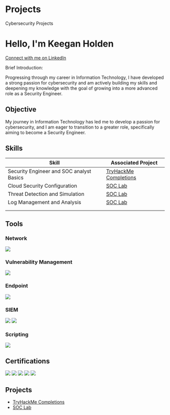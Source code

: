 # Projects
Cybersecurity Projects

# Hello, I'm Keegan Holden
<a href="https://www.linkedin.com/in/keegan-holden34" target="_blank">Connect with me on LinkedIn</a>


Brief Introduction:

Progressing through my career in Information Technology, I have developed a strong passion for cybersecurity and am actively building my skills and deepening my knowledge with the goal of growing into a more advanced role as a Security Engineer.

## Objective

My journey in Information Technology has led me to develop a passion for cybersecurity, and I am eager to transition to a greater role, specifically aiming to become a Security Engineer.

## Skills

| Skill                                         | Associated Project         |
|-----------------------------------------------|----------------------------|
|  Security Engineer and SOC analyst Basics     | <a href="https://github.com/Holden34/TryHackMe">TryHackMe Completions</a>|
| Cloud Security Configuration                  |<a href="https://github.com/Holden34/SOC-Lab/tree/main">SOC Lab</a> |
| Threat Detection and Simulation               |<a href="https://github.com/Holden34/SOC-Lab/tree/main">SOC Lab</a> |
| Log Management and Analysis                   | <a href="https://github.com/Holden34/SOC-Lab/tree/main">SOC Lab</a>|
|                  | |
|  | |

## Tools

### Network
<div>
    <img src="https://img.shields.io/badge/-Wireshark-1679A7?&style=for-the-badge&logo=Wireshark&logoColor=white" />
</div>

### Vulnerability Management
<div>
    <img src="https://img.shields.io/badge/-Nessus-003366?&style=for-the-badge&logo=tenable&logoColor=white" />
</div>

### Endpoint
<div>
    <img src="https://img.shields.io/badge/-Microsoft_Defender_for_Endpoint-00A4EF?&style=for-the-badge&logo=Microsoft&logoColor=white" />
</div>

### SIEM
<div>
    <img src="https://img.shields.io/badge/-Splunk-000000?&style=for-the-badge&logo=Splunk&logoColor=white" />
    <img src="https://img.shields.io/badge/-Elastic-005571?&style=for-the-badge&logo=Elastic&logoColor=white" />
</div>

### Scripting
<div>
    <img src="https://img.shields.io/badge/-Python-3776AB?&style=for-the-badge&logo=python&logoColor=white" />
</div>

## Certifications
<div>
<img src="https://img.shields.io/badge/-Security%2B-FF0000?&style=for-the-badge&logo=CompTIA&logoColor=white" />
<img src="https://img.shields.io/badge/-Network%2B-007ACC?&style=for-the-badge&logo=CompTIA&logoColor=white" />
<img src="https://img.shields.io/badge/-SSCP-00ADEF?style=for-the-badge&logo=ISC2&logoColor=white" />
<img src="https://img.shields.io/badge/-AZ--900-0078D4?style=for-the-badge&logo=Microsoft%20Azure&logoColor=white" />
<img src="https://img.shields.io/badge/-OCI%20AI%20Foundations-F80000?style=for-the-badge&logo=Oracle&logoColor=white" />
</div>

## Projects
- <a href="https://github.com/Holden34/TryHackMe">TryHackMe Completions</a>
- <a href="https://github.com/Holden34/SOC-Lab/tree/main">SOC Lab</a>

